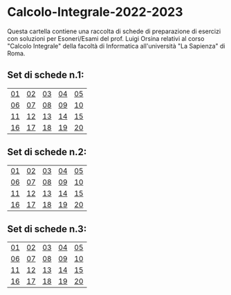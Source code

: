 # Calcolo-Integrale-2022-2023
Questa cartella contiene una raccolta di schede di preparazione di esercizi con soluzioni per Esoneri/Esami del prof. Luigi Orsina relativi al corso "Calcolo Integrale" della facoltà di Informatica all'università "La Sapienza" di Roma.

## Set di schede n.1:
|    |    |    |    |    |
|----|----|----|----|----|
| [01](../../blob/main/SchedeA1/00126.pdf) | [02](../../discussions/43)| [03](../../discussions/42) | [04](../../discussions/41) | [05](../../discussions/40)
| [06](../../discussions/39) | [07](../../discussions/38) | [08](../../discussions/37) | [09](../../discussions/36) | [10](../../discussions/35)
| [11](../../discussions/34) | [12](../../discussions/33) | [13](../../discussions/32) | [14](../../discussions/31) | [15](../../discussions/30)
| [16](../../discussions/29) | [17](../../discussions/28) | [18](../../discussions/27) | [19](../../discussions/26) | [20](../../discussions/25)|

## Set di schede n.2:
|    |    |    |    |    |
|----|----|----|----|----|
| [01](../../blob/main/SchedeA1/00126.pdf) | [02](../../discussions/43)| [03](../../discussions/42) | [04](../../discussions/41) | [05](../../discussions/40)
| [06](../../discussions/39) | [07](../../discussions/38) | [08](../../discussions/37) | [09](../../discussions/36) | [10](../../discussions/35)
| [11](../../discussions/34) | [12](../../discussions/33) | [13](../../discussions/32) | [14](../../discussions/31) | [15](../../discussions/30)
| [16](../../discussions/29) | [17](../../discussions/28) | [18](../../discussions/27) | [19](../../discussions/26) | [20](../../discussions/25)|

## Set di schede n.3:
|    |    |    |    |    |
|----|----|----|----|----|
| [01](../../blob/main/SchedeA1/00126.pdf) | [02](../../discussions/43)| [03](../../discussions/42) | [04](../../discussions/41) | [05](../../discussions/40)
| [06](../../discussions/39) | [07](../../discussions/38) | [08](../../discussions/37) | [09](../../discussions/36) | [10](../../discussions/35)
| [11](../../discussions/34) | [12](../../discussions/33) | [13](../../discussions/32) | [14](../../discussions/31) | [15](../../discussions/30)
| [16](../../discussions/29) | [17](../../discussions/28) | [18](../../discussions/27) | [19](../../discussions/26) | [20](../../discussions/25)|
